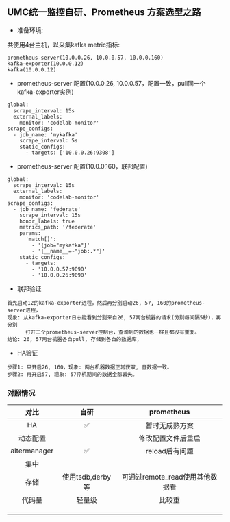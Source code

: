 
## UMC统一监控自研、Prometheus 方案选型之路

- 准备环境:

共使用4台主机，以采集kafka metric指标:
```
prometheus-server(10.0.0.26, 10.0.0.57, 10.0.0.160)
kafka-exporter(10.0.0.12)
kafka(10.0.0.12)
```

- prometheus-server 配置(10.0.0.26, 10.0.0.57，配置一致，pull同一个kafka-exporter实例)
```
global:
  scrape_interval: 15s 
  external_labels:
    monitor: 'codelab-monitor'
scrape_configs:
  - job_name: 'mykafka'
    scrape_interval: 5s
    static_configs:
      - targets: ['10.0.0.26:9308']
```

- prometheus-server 配置(10.0.0.160，联邦配置)
```
global:
  scrape_interval: 15s 
  external_labels:
    monitor: 'codelab-monitor'
scrape_configs:
  - job_name: 'federate'
    scrape_interval: 15s
    honor_labels: true
    metrics_path: '/federate'
    params:
      'match[]':
        - '{job="mykafka"}'
        - '{__name__=~"job:.*"}'
    static_configs:
      - targets:
        - '10.0.0.57:9090'
        - '10.0.0.26:9090'
```

- 联邦验证
```
首先启动12的kafka-exporter进程，然后再分别启动26, 57, 160的prometheus-server进程，
现象: 从kafka-exporter日志能看到分别来自26, 57两台机器的请求(分别每间隔5秒)，再分别
      打开三个prometheus-server控制台，查询到的数据也一样且都没有重复。
结论: 26, 57两台机器各自pull, 存储到各自的数据库, 
```

- HA验证
```
步骤1: 只开启26, 160，现象: 两台机器数据正常获取, 且数据一致。
步骤2: 再开启57, 现象: 57停机期间的数据全部丢失。
```


### 对照情况

|     对比     |       自研       |           prometheus            |
| :----------: | :--------------: | :-----------------------------: |
|      HA      |        ✅         |        暂时无成熟方案         |
|   动态配置   |                  |          修改配置文件后重启      |
| altermanager |        ✅         |        reload后有问题     |
|     集中     |                  |                                 |
|     存储     | 使用tsdb,derby等 | 可通过remote_read使用其他数据看 |
|    代码量    |      轻量级      |             比较重              |
|              |                  |                                 |
|              |                  |                                 |
|              |                  |                                 |





